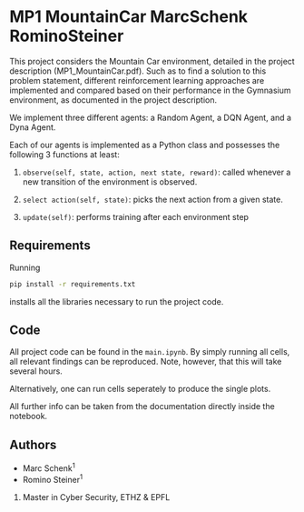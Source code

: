 # MP1 MountainCar MarcSchenk RominoSteiner

This project considers the Mountain Car environment, detailed in the project description (MP1_MountainCar.pdf).
Such as to find a solution to this problem statement, different reinforcement learning approaches are implemented and compared  based on their performance in the Gymnasium environment, as documented in the project description.

We implement three different agents: a Random Agent, a DQN Agent, and a Dyna Agent.

Each of our agents is implemented as a Python class and possesses the following 3 functions at least:

1. `observe(self, state, action, next state, reward)`: called whenever a new transition of the environment is observed.

2. `select action(self, state)`: picks the next action from a given state.

3. `update(self)`: performs training after each environment step


## Requirements

Running

```bash
pip install -r requirements.txt
```

installs all the libraries necessary to run the project code.

## Code

All project code can be found in the `main.ipynb`.
By simply running all cells, all relevant findings can be reproduced. Note, however, that this will take several hours.

Alternatively, one can run cells seperately to produce the single plots.

All further info can be taken from the documentation directly inside the notebook.

## Authors

- Marc Schenk<sup>1</sup>
- Romino Steiner<sup>1</sup>

1. Master in Cyber Security, ETHZ & EPFL